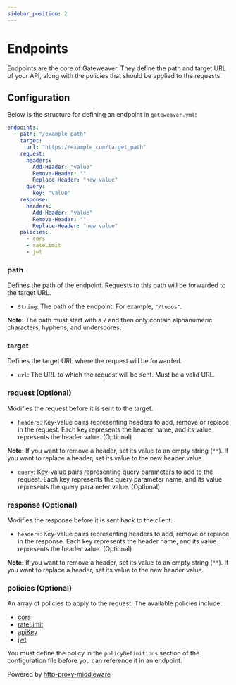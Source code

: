 ```yaml
---
sidebar_position: 2
---
```


# Endpoints

Endpoints are the core of Gateweaver. They define the path and target URL of your API, along with the policies that should be applied to the requests.

## Configuration

Below is the structure for defining an endpoint in `gateweaver.yml`:

```yaml title="gateweaver.yml"
endpoints:
  - path: "/example_path"
    target:
      url: "https://example.com/target_path"
    request:
      headers:
        Add-Header: "value"
        Remove-Header: ""
        Replace-Header: "new value"
      query:
        key: "value"
    response:
      headers:
        Add-Header: "value"
        Remove-Header: ""
        Replace-Header: "new value"
    policies:
      - cors
      - rateLimit
      - jwt
```

### path

Defines the path of the endpoint. Requests to this path will be forwarded to the target URL.

- `String`: The path of the endpoint. For example, `"/todos"`.

**Note:** The path must start with a `/` and then only contain alphanumeric characters, hyphens, and underscores.

### target

Defines the target URL where the request will be forwarded.

- `url`: The URL to which the request will be sent. Must be a valid URL.

### request (Optional)

Modifies the request before it is sent to the target.

- `headers`: Key-value pairs representing headers to add, remove or replace in the request. Each key represents the header name, and its value represents the header value. (Optional)

**Note:** If you want to remove a header, set its value to an empty string (`""`). If you want to replace a header, set its value to the new header value.

- `query`: Key-value pairs representing query parameters to add to the request. Each key represents the query parameter name, and its value represents the query parameter value. (Optional)

### response (Optional)

Modifies the response before it is sent back to the client.

- `headers`: Key-value pairs representing headers to add, remove or replace in the response. Each key represents the header name, and its value represents the header value. (Optional)

**Note:** If you want to remove a header, set its value to an empty string (`""`). If you want to replace a header, set its value to the new header value.

### policies (Optional)

An array of policies to apply to the request. The available policies include:

- [cors](/docs/configuration/policies/cors)
- [rateLimit](/docs/configuration/policies/rate-limit)
- [apiKey](/docs/configuration/policies/api-key)
- [jwt](/docs/configuration/policies/jwt)

You must define the policy in the `policyDefinitions` section of the configuration file before you can reference it in an endpoint.

Powered by [http-proxy-middleware](https://github.com/chimurai/http-proxy-middleware/tree/v2.0.4#readme)
